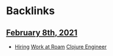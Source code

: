 
# Backlinks
## [February 8th, 2021](<February 8th, 2021.md>)
- [Hiring](<Hiring.md>) [Work at Roam](<Work at Roam.md>) [Clojure Engineer](<Clojure Engineer.md>)

